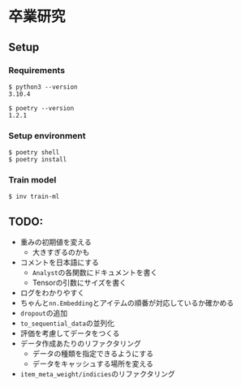 # 卒業研究

## Setup

### Requirements

```
$ python3 --version
3.10.4

$ poetry --version
1.2.1
```

### Setup environment

```shell
$ poetry shell
$ poetry install
```

### Train model

```shell
$ inv train-ml
```

## TODO:

- 重みの初期値を変える
    - 大きすぎるのかも
- コメントを日本語にする
    - `Analyst`の各関数にドキュメントを書く
    - Tensorの引数にサイズを書く
- ログをわかりやすく
- ちゃんと`nn.Embedding`とアイテムの順番が対応しているか確かめる
- `dropout`の追加
- `to_sequential_data`の並列化
- 評価を考慮してデータをつくる
- データ作成あたりのリファクタリング
    - データの種類を指定できるようにする
    - データをキャッシュする場所を変える
- `item_meta_weight/indicies`のリファクタリング